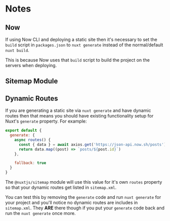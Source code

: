 # Notes

## Now

If using Now CLI and deploying a static site then it's necessary to set the
`build` script in `packages.json` to `nuxt generate` instead of the
normal/default `nuxt build`.

This is because Now uses that `build` script to build the project on the servers
when deploying.

## Sitemap Module

## Dynamic Routes

If you are generating a static site via `nuxt generate` and have dynamic routes
then that means you should have existing functionality setup for Nuxt's
`generate` property. For example:

```js
export default {
  generate: {
    async routes() {
      const { data } = await axios.get('https://json-api.now.sh/posts')
      return data.map((post) => `posts/${post.id}`)
    },

    fallback: true
  }
}
```

The `@nuxtjs/sitemap` module will use this value for it's own `routes` property
so that your dynamic routes get listed in `sitemap.xml`.

You can test this by removing the `generate` code and run `nuxt generate` for
your project and you'll notice no dynamic routes are includes in `sitemap.xml`.
They **ARE** there though if you put your `generate` code back and run the `nuxt generate` once more.
